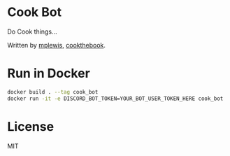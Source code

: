 # Cook Bot

Do Cook things...

Written by [mplewis](https://github.com/mplewis), [cookthebook](https://github.com/cookthebook).

# Run in Docker

```sh
docker build . --tag cook_bot
docker run -it -e DISCORD_BOT_TOKEN=YOUR_BOT_USER_TOKEN_HERE cook_bot
```

# License

MIT

